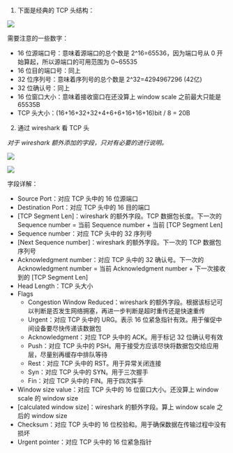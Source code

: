 1. 下面是经典的 TCP 头结构：

![](https://raw.githubusercontent.com/hsxhr-10/picture/master/TCP头.png)

需要注意的一些数字：

- 16 位源端口号：意味着源端口的总个数是 2^16=65536，因为端口号从 0 开始算起，所以源端口的可用范围为 0~65535
- 16 位目的端口号：同上
- 32 位序列号：意味着序列号的总个数是 2^32=4294967296 (42亿)
- 32 位确认号：同上
- 16 位窗口大小：意味着接收窗口在还没算上 window scale 之前最大只能是 65535B
- TCP 头大小：(16+16+32+32+4+6+6+16+16+16)bit / 8 = 20B

2. 通过 wireshark 看 TCP 头

*对于 wireshark 额外添加的字段，只对有必要的进行说明。*

![](https://raw.githubusercontent.com/hsxhr-10/picture/master/从wireshark看tcp头1.png)

![](https://raw.githubusercontent.com/hsxhr-10/picture/master/从wireshark看tcp头2.png)

字段详解：

- Source Port：对应 TCP 头中的 16 位源端口
- Destination Port：对应 TCP 头中的 16 目的端口
- [TCP Segment Len]：wireshark 的额外字段。TCP 数据包长度。下一次的 Sequence number = 当前 Sequence number + 当前 [TCP Segment Len]
- Sequence number：对应 TCP 头中的 32 序列号
- [Next Sequence number]：wireshark 的额外字段。下一次的 TCP 数据包序列号
- Acknowledgment number：对应 TCP 头中的 32 确认号。下一次的 Acknowledgment number = 当前 Acknowledgment number + 下一次接收到的 [TCP Segment Len]
- Head Length：TCP 头大小
- Flags
  - Congestion Window Reduced：wireshark 的额外字段。根据该标记可以判断是否发生网络拥塞，再进一步判断是超时重传还是快速重传
  - Urgent：对应 TCP 头中的 URG。表示 16 位紧急指针有效。用于催促中间设备要尽快传递该数据包
  - Acknowledgment：对应 TCP 头中的 ACK。用于标记 32 位确认号有效
  - Push：对应 TCP 头中的 PSH。用于接受方应该尽快将数据包交给应用层，尽量别再缓存中排队等待
  - Rest：对应 TCP 头中的 RST。用于异常关闭连接
  - Syn：对应 TCP 头中的 SYN。用于三次握手
  - Fin：对应 TCP 头中的 FIN。用于四次挥手
- Window size value：对应 TCP 头中的 16 位窗口大小。还没算上 window scale 的 window size
- [calculated window size]：wireshark 的额外字段。算上 window scale 之后的 window size
- Checksum：对应 TCP 头中的 16 位校验和。用于确保数据在传输过程中没有损坏
- Urgent pointer：对应 TCP 头中的 16 位紧急指针









